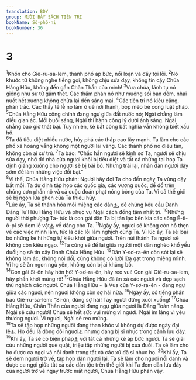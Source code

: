 ```yaml
---
translation: BDY
group: MƯỜI BẢY SÁCH TIÊN TRI
bookName: Sô-phô-ni 
bookNumber: 36
---
```


<div class="title"><h1>3</h1></div>
<span class="verse so_3_1"><sup>1</sup>Khốn cho Giê-ru-sa-lem, thành phố áp bức, nổi loạn và đầy tội lỗi. </span>
<span class="verse so_3_2"><sup>2</sup>Nó khước từ không nghe tiếng gọi, không chịu sửa dạy, không tin cậy Chúa Hằng Hữu, không đến gần Chân Thần của mình! </span>
<span class="verse so_3_3"><sup>3</sup>Vua chúa, lãnh tụ nó giống như sư tử gầm thét. Các thẩm phán nó như muông sói ban đêm, nhai nuốt hết xương không chừa lại đến sáng mai. </span>
<span class="verse so_3_4"><sup>4</sup>Các tiên tri nó kiêu căng, phản trắc. Các thầy tế lễ nó làm ô uế nơi thánh, bóp méo bẻ cong luật pháp. </span>
<span class="verse so_3_5"><sup>5</sup>Chúa Hằng Hữu công chính đang ngự giữa đất nước nó; Ngài chẳng làm điều gian ác. Mỗi buổi sáng, Ngài thi hành công lý dưới ánh sáng. Ngài chẳng bao giờ thất bại. Tuy nhiên, kẻ bất công bất nghĩa vẫn không biết xấu hổ.<br/></span>
<span class="verse so_3_6"><sup>6</sup>Ta đã tiêu diệt nhiều nước, hủy phá các tháp cao lũy mạnh. Ta làm cho các phố xá hoang vắng không một người lai vãng. Các thành phố nó điêu tàn, không còn ai cư trú. </span>
<span class="verse so_3_7"><sup>7</sup>Ta bảo: &#34;Chắc hẳn ngươi sẽ kính sợ Ta, ngươi sẽ chịu sửa dạy, nhờ đó nhà cửa ngươi khỏi bị tiêu diệt và tất cả những tai hoạ Ta định giáng xuống cho ngươi sẽ bị bãi bỏ. Nhưng trái lại, nhân dân ngươi dậy sớm để làm những việc đồi bại.&#34;<br/></span>
<span class="verse so_3_8"><sup>8</sup>Vì thế, Chúa Hằng Hữu phán: Ngươi hãy đợi Ta cho đến ngày Ta vùng dậy bắt mồi. Ta dự định tập họp các quốc gia, các vương quốc, để đổ trên chúng cơn phẫn nô và cả cuộc đoán phạt nóng bỏng của Ta. Vì cả thế giới sẽ bị ngọn lửa ghen của Ta thiêu hủy.<br/></span>
<span class="verse so_3_9"><sup>9</sup>Lúc ấy, Ta sẽ thánh hóa môi miệng các dân<a href="#" data-toggle="tooltip" data-placement="bottom" title="Ctd các nước">⚓</a>, để chúng kêu cầu Danh Đấng Tự Hữu Hằng Hữu và phục vụ Ngài cách đồng tâm nhất trí. </span>
<span class="verse so_3_10"><sup>10</sup>Những người thờ phượng Ta- tức là con gái dân Ta bị tản lạc bên kia các sông Ê-ti-ô-pi sẽ đem lễ vật<a href="#" data-toggle="tooltip" data-placement="bottom" title="Nt lễ vật bằng thực phẩm">⚓</a> về dâng cho Ta. </span>
<span class="verse so_3_11"><sup>11</sup>Ngày ấy, ngươi sẽ không còn hổ thẹn về các việc mình làm, tức là các lỗi lầm nghịch cùng Ta. Vì lúc ấy, Ta sẽ loại bỏ những kẻ hí hửng tự kiêu khỏi giữa ngươi. Trên núi thánh Ta ngươi sẽ không còn kiêu ngạo. </span>
<span class="verse so_3_12"><sup>12</sup>Ta cũng sẽ để lại giữa ngươi một dân nghèo khổ yếu đuối; họ sẽ tin cậy Danh Chúa Hằng Hữu. </span>
<span class="verse so_3_13"><sup>13</sup>Dân Y-sơ-ra-ên còn sót lại sẽ không làm ác, không nói dối, cũng không có lưỡi lừa gạt trong miệng mình. Vì họ sẽ ăn ngon ngủ yên, không còn bị ai khủng bố.<br/></span>
<span class="verse so_3_14"><sup>14</sup>Con gái Si-ôn hãy hớn hở! Y-sơ-ra-ên, hãy reo vui! Con gái Giê-ru-sa-lem, hãy phấn khởi mừng rỡ! </span>
<span class="verse so_3_15"><sup>15</sup>Chúa Hằng Hữu đã ân xá các ngươi và dẹp sạch thù nghịch các ngươi. Chúa Hằng Hữu - là Vua của Y-sơ-ra-ên - đang ngự giữa các ngươi, nên ngươi không còn sợ hãi nữa. </span>
<span class="verse so_3_16"><sup>16</sup>Ngày ấy, có tiếng phán bảo Giê-ru-sa-lem: &#34;Si-ôn, đừng sợ hãi! Tay ngươi đừng xuôi xuống! </span>
<span class="verse so_3_17"><sup>17</sup>Chúa Hằng Hữu, Chân Thần của ngươi đang ngự giữa ngươi là Đấng Toàn năng. Ngài sẽ cứu ngươi! Chúa sẽ hết sức vui mừng vì ngươi. Ngài im lặng vì yêu thương ngươi. Vì ngươi, Ngài sẽ reo mừng.<br/></span>
<span class="verse so_3_18"><sup>18</sup>Ta sẽ tập họp những người đang than khóc vì không dự được ngày đại lễ<a href="#" data-toggle="tooltip" data-placement="bottom" title="Ctd những ngươi bi hoạn nạn tại một địa điểm đã ấn định">⚓</a>. Họ đều là dòng dõi ngươi<a href="#" data-toggle="tooltip" data-placement="bottom" title="Nt họ đều đến từ người">⚓</a> nhưng đang bị sỉ nhục trong cảnh lưu đày. </span>
<span class="verse so_3_19"><sup>19</sup>Khi ấy, Ta sẽ có biện pháp<a href="#" data-toggle="tooltip" data-placement="bottom" title="Nt sẽ điều đình">⚓</a> với tất cả những kẻ áp bức ngươi. Ta sẽ giải cứu những người què quặt, triệu tập những người bị xua đuổi. Ta sẽ làm cho họ được ca ngợi và nổi danh trong tất cả các xứ đã sỉ nhục họ. </span>
<span class="verse so_3_20"><sup>20</sup>Khi ấy, Ta sẽ dem ngươi trở về, tập họp dân ngươi lại. Ta sẽ làm cho ngươi nổi danh và được ca ngợi giữa tất cả các dân tộc trên thế giới khi Ta đem dân lưu đày của ngươi trở về ngay trước mắt ngươi, Chúa Hằng Hữu phán vậy. </span>
